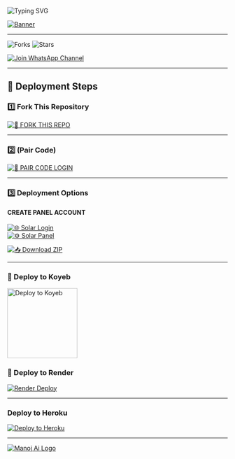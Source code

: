 ![Typing SVG](https://readme-typing-svg.demolab.com?font=Ribeye&size=50&pause=1000&color=FF4500&center=true&width=900&height=100&lines=𝐌𝐀𝐍𝐎𝐉%20-𝐀𝐈;%20𝗠𝗨𝗟𝗧𝗜-𝗗𝗘𝗩𝗜𝗖𝗘%20𝗪𝗛𝗔𝗧𝗦𝗔𝗣𝗣%20𝗕𝗢𝗧;%20𝗗𝗘𝗩𝗘𝗟𝗢𝗣𝗘𝗗%20𝗕𝗬%20𝐌𝐀𝐍𝐎𝐉%20𝐗𝐃..💖)

[![Banner](https://files.catbox.moe/zxtxit.jpg)](https://github.com/MANOJXR/MANOJ-AI)

---

![Forks](https://img.shields.io/github/forks/MANOJXR/MANOJ-AI?label=Forks&style=social)
![Stars](https://img.shields.io/github/stars/MANOJXR/MANOJ-AI?style=social)

[![Join WhatsApp Channel](https://img.shields.io/badge/💬%20Join%20WhatsApp%20Channel-25D366?style=for-the-badge&logo=whatsapp&logoColor=white)](https://whatsapp.com/channel/0029VbAPyL38PgsICHcPmB2t)

---

## 🚀 Deployment Steps

### 1️⃣ Fork This Repository
[![🍴 FORK THIS REPO](https://img.shields.io/badge/🍴%20FORK%20THIS%20REPO-black?style=for-the-badge&logo=github&logoColor=white)](https://github.com/MANOJXR/MANOJ-AI/fork)

---

### 2️⃣ (Pair Code)
[![🔑 PAIR CODE LOGIN](https://img.shields.io/badge/🔑%20PAIR%20CODE%20LOGIN-1E90FF?style=for-the-badge&logo=link&logoColor=white)](https://manoj-ai-session-web.onrender.com/?)

---

### 3️⃣ Deployment Options

#### CREATE PANEL ACCOUNT  
[![🌐 Solar Login](https://img.shields.io/badge/🌐%20Solar%20Login-ff69b4?style=for-the-badge&logo=internet-explorer&logoColor=white)](https://account.solarhosting.cc/login)  
[![⚙️ Solar Panel](https://img.shields.io/badge/⚙️%20Solar%20Panel-ff69b4?style=for-the-badge&logo=internet-explorer&logoColor=white)](https://panel.solarhosting.cc/auth/login)

[![📥 Download ZIP](https://img.shields.io/badge/📥%20Download%20ZIP-007ACC?style=for-the-badge&logo=github&logoColor=white)](https://raw.githubusercontent.com/MANOJXR/MANOJ-AI/main/MANOJ-AI.zip)

---
<h3>🚀 Deploy to Koyeb</h3>
<a href="https://app.koyeb.com/deploy?name=romek-xd-v2&repository=MANOJXR%2FMANOJ-AI&branch=main&builder=dockerfile&instance_type=free&env%5BSESSION_ID%5D=add your session id&env%5BAUTO_STATUS_REACT%5D=true&env%5BAUTO_READ_STATUS%5D=true&env%5BOWNER_NUMBER%5D=owner numbers" target="_blank">
  <img alt="Deploy to Koyeb" src="https://img.shields.io/badge/🔥%20Deploy%20Now-ff0000?style=for-the-badge&logo=koyeb&logoColor=white&labelColor=000000" width="160">
</a>

### 🚀 Deploy to Render
[![Render Deploy](https://img.shields.io/badge/🚀%20Render%20Deploy-6a11cb?style=for-the-badge&logo=render&logoColor=white&labelColor=2575fc)](https://dashboard.render.com/)

---

### Deploy to Heroku  
[![Deploy to Heroku](https://www.herokucdn.com/deploy/button.svg)](https://dashboard.heroku.com/new?template=https://github.com/MANOJXR/MANOJ-AI)

---

[![Manoj Ai Logo](https://files.catbox.moe/exw39b.jpg)](https://github.com/MANOJXR)
